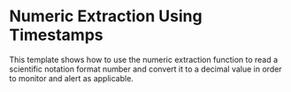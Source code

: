 <strong>Numeric Extraction Using Timestamps</strong>
====================================================
This template shows how to use the numeric extraction function to read a scientific notation format number and convert it to a decimal value in order to monitor and alert as applicable.
